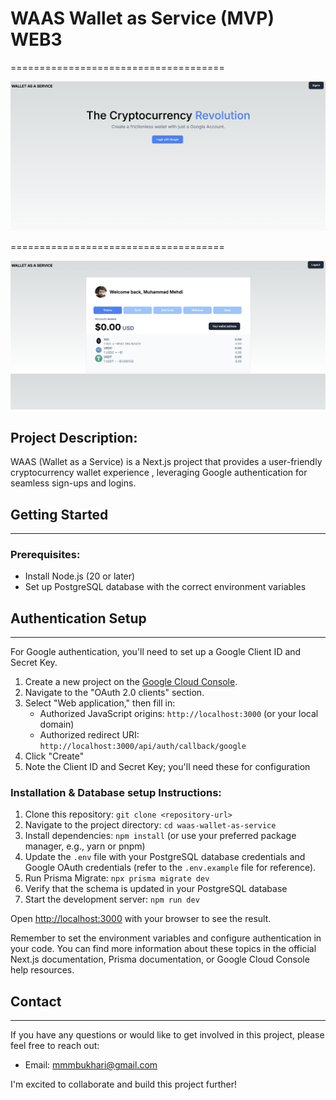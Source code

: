 # WAAS Wallet as Service (MVP) WEB3
=====================================

![Home Page](image-1.png)

=====================================

![Dashboard](image.png)

**Project Description:**
------------------------

WAAS (Wallet as a Service) is a Next.js project that provides a user-friendly cryptocurrency wallet experience , leveraging Google authentication for seamless sign-ups and logins.

## Getting Started
-------------------

### Prerequisites:
- Install Node.js (20 or later)
- Set up PostgreSQL database with the correct environment variables

## Authentication Setup
----------------------

For Google authentication, you'll need to set up a Google Client ID and Secret Key.

1. Create a new project on the [Google Cloud Console](https://console.cloud.google.com/).
2. Navigate to the "OAuth 2.0 clients" section.
3. Select "Web application," then fill in:
	* Authorized JavaScript origins: `http://localhost:3000` (or your local domain)
	* Authorized redirect URI: `http://localhost:3000/api/auth/callback/google`
4. Click "Create"
5. Note the Client ID and Secret Key; you'll need these for configuration


### Installation & Database setup Instructions:

1. Clone this repository: `git clone <repository-url>`
2. Navigate to the project directory: `cd waas-wallet-as-service`
3. Install dependencies: `npm install` (or use your preferred package manager, e.g., yarn or pnpm)
4. Update the `.env` file with your PostgreSQL database credentials and Google OAuth credentials (refer to the `.env.example` file for reference).
5. Run Prisma Migrate: `npx prisma migrate dev`
6. Verify that the schema is updated in your PostgreSQL database
7. Start the development server: `npm run dev`

Open [http://localhost:3000](http://localhost:3000) with your browser to see the result.


Remember to set the environment variables and configure authentication in your code. You can find more information about these topics in the official Next.js documentation, Prisma documentation, or Google Cloud Console help resources.

## Contact
-------------

If you have any questions or would like to get involved in this project, please feel free to reach out:

* Email: mmmbukhari@gmail.com

I'm excited to collaborate and build this project further!